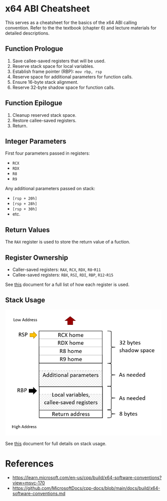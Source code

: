 # x64 ABI Cheatsheet

This serves as a cheatsheet for the basics of the x64 ABI calling convention. Refer to the the textbook (chapter 6) and lecture materials for detailed descriptions.

## Function Prologue

1. Save callee-saved registers that will be used.
2. Reserve stack space for local variables.
3. Establish frame pointer (RBP): `mov rbp, rsp`
4. Reserve space for additional parameters for function calls.
5. Ensure 16-byte stack alignment.
6. Reserve 32-byte shadow space for function calls.

## Function Epilogue

1. Cleanup reserved stack space.
2. Restore callee-saved registers.
3. Return.

## Integer Parameters

First four parameters passed in registers:
- `RCX`
- `RDX`
- `R8`
- `R9`

Any additional parameters passed on stack:
- `[rsp + 20h]`
- `[rsp + 28h]`
- `[rsp + 30h]`
- etc.

## Return Values

The `RAX` register is used to store the return value of a fuction.

## Register Ownership

- Caller-saved registers: `RAX`, `RCX`, `RDX`, `R8`-`R11`
- Callee-saved registers: `RBX`, `RSI`, `RDI`, `RBP`, `R12`-`R15`

See [this](https://learn.microsoft.com/en-us/cpp/build/x64-software-conventions?view=msvc-170#register-volatility-and-preservation) document for a full list of how each register is used.

## Stack Usage

![](./img/6-stack-usage.png)

See [this](https://learn.microsoft.com/en-us/cpp/build/stack-usage?view=msvc-170) document for full details on stack usage.

# References

- https://learn.microsoft.com/en-us/cpp/build/x64-software-conventions?view=msvc-170
- https://github.com/MicrosoftDocs/cpp-docs/blob/main/docs/build/x64-software-conventions.md
